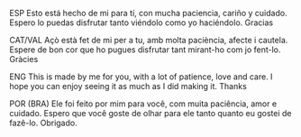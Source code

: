 ESP
Esto está hecho de mi para tí, con mucha paciencia, cariño y cuidado. Espero lo puedas disfrutar tanto viéndolo como yo haciéndolo.
Gracias

CAT/VAL
Açò està fet de mi per a tu, amb molta paciència, afecte i cautela. Espere de bon cor que ho pugues disfrutar tant mirant-ho com jo fent-lo.
Gràcies

ENG
This is made by me for you, with a lot of patience, love and care. I hope you can enjoy seeing it as much as I did making it.
Thanks

POR (BRA)
Ele foi feito por mim para você, com muita paciência, amor e cuidado. Espero que você goste de olhar para ele tanto quanto eu gostei de fazê-lo.
Obrigado.